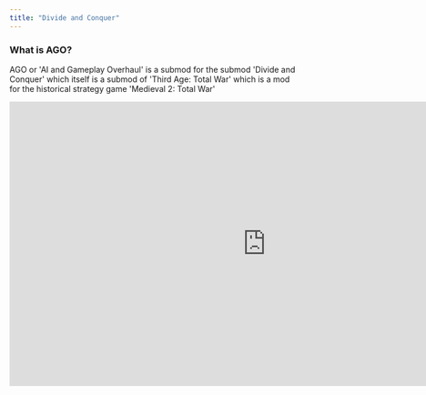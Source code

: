 ```yaml
---
title: "Divide and Conquer"
---
```

### What is AGO?
AGO or 'AI and Gameplay Overhaul' is a submod for the submod 'Divide and Conquer' which itself is a submod of 'Third Age: Total War' which is a mod for the historical strategy game 'Medieval 2: Total War'

<div class="download-embed-homepage">
    <iframe allow="fullscreen;" frameborder="0" width="900" height="500"
        src="https://www.youtube.com/embed/hjVQSSN2MRE">
    </iframe>
</div>